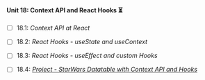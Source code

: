 #### Unit 18: Context API and React Hooks :hourglass_flowing_sand:

- [ ] 18.1: _Context API at React_
- [ ] 18.2: _React Hooks - useState and useContext_
- [ ] 18.3: _React Hooks - useEffect and custom Hooks_
- [ ] 18.4: [_Project - StarWars Datatable with Context API and Hooks_]()


